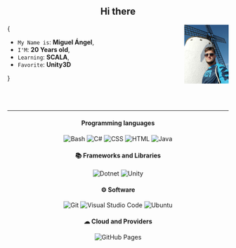 <h2 align = "center">Hi there</h2>

<img align='right' src='https://github.com/ByManGe1/ByManGe1/blob/main/image/Logotipo.jpeg' width='20%'>
{

* `My Name is`: **Miguel Ángel**,
* `I'M`: **20 Years old**,
* `Learning`: **SCALA**,
* `Favorite`: **Unity3D**
  
}
 <br><br><br><br>
<hr/>
 
<h4 align = "center"> Programming languages</h4>

<p align = "center">
<img alt="Bash" src="https://img.shields.io/badge/Bash-121011.svg?logo=gnu-bash&logoColor=white"></a>
<img alt="C#" src="https://custom-icon-badges.demolab.com/badge/C%23-68217A.svg?logo=cs2&logoColor=white"></a>
<img alt="CSS" src="https://img.shields.io/badge/CSS-1572B6.svg?logo=css3&logoColor=white"></a>
<img alt="HTML" src="https://img.shields.io/badge/HTML-E34F26.svg?logo=html5&logoColor=white"></a>
<img alt="Java" src="https://custom-icon-badges.demolab.com/badge/Java-007396.svg?logo=java&logoColor=white"></a>
</p>

<h4 align = "center">📚 Frameworks and Libraries</h4>

<p align = "center">
<img alt="Dotnet" src="https://img.shields.io/badge/Dotnet-512BD4.svg?logo=dotnet&logoColor=white"></a>
<img alt="Unity" src="https://img.shields.io/badge/Unity-000000.svg?logo=unity&logoColor=white"></a>
</p>

<h4 align = "center">⚙ Software</h4>
<p align = "center">
<img alt="Git" src="https://img.shields.io/badge/Git-F05033.svg?logo=git&logoColor=white"></a>
<img alt="Visual Studio Code" src="https://img.shields.io/badge/Visual%20Studio%20Code-0078d7.svg?logo=visual-studio-code&logoColor=white"></a>
<img alt="Ubuntu" src="https://img.shields.io/badge/Ubuntu-E95420.svg?logo=ubuntu&logoColor=white"></a>
</p>

<h4 align = "center">☁ Cloud and Providers</h4>
<p align = "center">
<img alt="GitHub Pages" src="https://img.shields.io/badge/GitHub%20Pages-327FC7.svg?logo=github&logoColor=white"></a>
</p>
